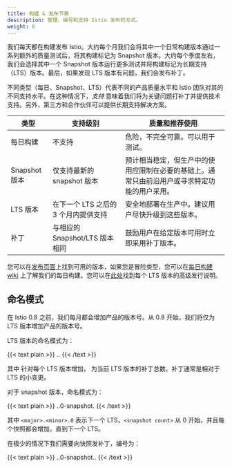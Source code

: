 ```yaml
---
title: 构建 & 发布节奏
description: 管理、编号和支持 Istio 发布的方式。
weight: 6
---
```


我们每天都在构建发布 Istio。大约每个月我们会将其中一个日常构建版本通过一系列额外的质量测试后，将其构建标记为 Snapshot 版本。大约每个季度左右，我们会选择其中一个 Snapshot 版本运行更多测试并将构建标记为长期支持（LTS）版本。最后，如果发现 LTS 版本有问题，我们会发布补丁。

不同类型（每日、Snapshot、LTS）代表不同的产品质量水平和 Istio 团队对其的不同支持水平。在这种情况下，*支持* 意味着我们将为关键问题打补丁并提供技术支持。另外，第三方和合作伙伴可以提供长期支持解决方案。

|类型             | 支持级别                                            | 质量和推荐使用
|-----------------|----------------------------------------------------------|----------------------------
|每日构建      | 不支持                           | 危险，不完全可靠。可以用于测试。
|Snapshot 版本 | 仅支持最新的 snapshot 版本 | 预计相当稳定，但生产中的使用应限制在必要的基础上。通常只由前沿用户或寻求特定功能的用户采用。
|LTS 版本      | 在下一个 LTS 之后的 3 个月内提供支持 | 安全地部署在生产中。建议用户尽快升级到这些版本。
|补丁          | 与相应的 Snapshot/LTS 版本相同 | 鼓励用户在给定版本可用时立即采用补丁版本。

您可以在[发布页面](https://github.com/istio/istio/releases)上找到可用的版本，如果您是冒险类型，您可以在[每日构建 wiki](https://github.com/istio/istio/wiki/Daily-builds) 上了解我们的每日构建。您可以在[此处](/about/notes)找到每个 LTS 版本的高级发行说明。

## 命名模式

在 Istio 0.8 之前，我们每月都会增加产品的版本号。从 0.8 开始，我们将仅为 LTS 版本增加产品的版本号。

LTS 版本的命名模式为：

{{< text plain >}}
<major>.<minor>.<LTS patch level>
{{< /text >}}

其中 <minor> 针对每个 LTS 版本增加，<LTS patch level> 为当前 LTS 版本的补丁总数。补丁通常是相对于 LTS 的小变更。

对于 snapshot 版本，命名模式为：

{{< text plain >}}
<major>.<minor>.0-snapshot.<snapshot count>
{{< /text >}}

其中 `<major>.<minor>.0` 表示下一个 LTS，`<snapshot count>` 从 0 开始，并且每个快照都会增加，直到下一个 LTS。

在极少的情况下我们需要向快照发补丁，编号为：

{{< text plain >}}
<major>.<minor>.0-snapshot.<snapshot count>.<snapshot patch level>
{{< /text >}}
